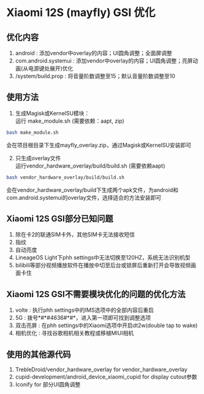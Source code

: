 # Xiaomi 12S (mayfly) GSI 优化

## 优化内容
1. android : 添加vendor中overlay的内容；UI圆角调整；全面屏调整
2. com.android.systemui : 添加vendor中overlay的内容；UI圆角调整；亮屏动画(从电源键处展开)优化
3. /system/build.prop : 将音量阶数调整至15；默认音量阶数调整至10

## 使用方法
1. 生成Magisk或KernelSU模块：  
运行 make_module.sh (需要依赖：aapt, zip)  
```bash
bash make_module.sh
```  
会在项目根目录下生成mayfly_overlay.zip，通过Magisk或KernelSU安装即可

2. 只生成overlay文件  
运行vendor_hardware_overlay/build/build.sh (需要依赖aapt)  
```bash
bash vendor_hardware_overlay/build/build.sh
```  
会在vendor_hardware_overlay/build下生成两个apk文件，为android和com.android.systemui的overlay文件，选择适合的方法安装即可

## Xiaomi 12S GSI部分已知问题
1. 除在卡2的联通SIM卡外，其他SIM卡无法接收短信
2. 指纹
3. 自动亮度
4. LineageOS Light下phh settings中无法切换至120HZ，系统无法识别机型
5. bilibili等部分视频播放软件在播放中切至后台或锁屏后重新打开会导致视频画面卡住

## Xiaomi 12S GSI不需要模块优化的问题的优化方法
1. volte : 执行phh settings中的IMS选项中的全部内容后重启
2. 5G : 拨号\*#\*#4636#\*#\*，进入第一项即可找到调整选项
3. 双击亮屏 : 在phh settings中的Xiaomi选项中开启dt2w(double tap to wake)
4. 相机优化 : 寻找谷歌相机相关教程或移植MIUI相机

## 使用的其他源代码
1. TrebleDroid/vendor_hardware_overlay for vendor_hardware_overlay
2. cupid-development/android_device_xiaomi_cupid for display cutout参数
3. Iconify for 部分UI圆角调整
